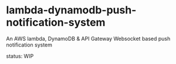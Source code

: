 # lambda-dynamodb-push-notification-system
An AWS lambda, DynamoDB & API Gateway Websocket based push notification system

status: WIP
